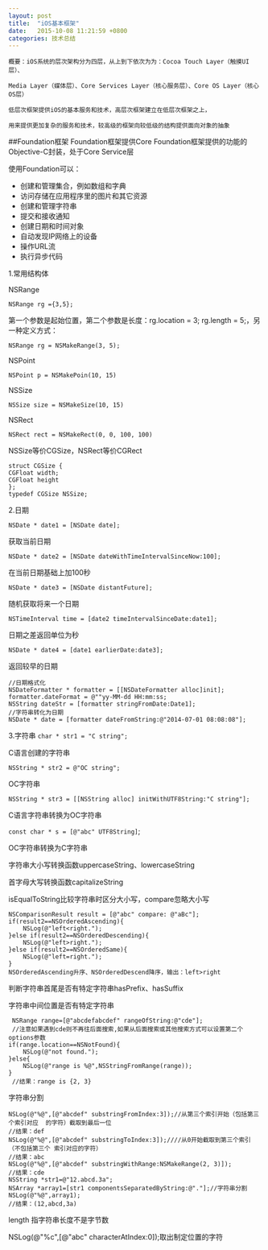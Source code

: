 ```yaml
---
layout: post
title:  "iOS基本框架"
date:   2015-10-08 11:21:59 +0800
categories: 技术总结
---
```

	概要：iOS系统的层次架构分为四层，从上到下依次为为：Cocoa Touch Layer（触摸UI层）、

	Media Layer（媒体层）、Core Services Layer（核心服务层）、Core OS Layer（核心OS层）

	低层次框架提供iOS的基本服务和技术，高层次框架建立在低层次框架之上，

	用来提供更加复杂的服务和技术，较高级的框架向较低级的结构提供面向对象的抽象
	
##Foundation框架
Foundation框架提供Core Foundation框架提供的功能的Objective-C封装，处于Core Service层

使用Foundation可以： 

*	创建和管理集合，例如数组和字典
*	访问存储在应用程序里的图片和其它资源
*	创建和管理字符串
*	提交和接收通知
*	创建日期和时间对象
*	自动发现IP网络上的设备
*	操作URL流
*	执行异步代码
		


1.常用结构体

NSRange

`NSRange rg ={3,5};`

第一个参数是起始位置，第二个参数是长度：rg.location = 3;	rg.length = 5;，另一种定义方式：

`NSRange rg = NSMakeRange(3, 5);`

NSPoint

`NSPoint p = NSMakePoin(10, 15)`

NSSize

`NSSize size = NSMakeSize(10, 15)`

NSRect

`NSRect rect = NSMakeRect(0, 0, 100, 100)`

NSSize等价CGSize，NSRect等价CGRect

	struct CGSize {
	CGFloat width;
	CGFloat height
	};
	typedef CGSize NSSize;
2.日期

`NSDate * date1 = [NSDate date];`

获取当前日期

`NSDate * date2 = [NSDate dateWithTimeIntervalSinceNow:100];`

在当前日期基础上加100秒

`NSDate * date3 = [NSDate distantFuture];`

随机获取将来一个日期

`NSTimeInterval time = [date2 timeIntervalSinceDate:date1];`

日期之差返回单位为秒

`NSDate * date4 = [date1 earlierDate:date3];`

返回较早的日期

	//日期格式化
	NSDateFormatter * formatter = [[NSDateFormatter alloc]init];
	formatter.dateFormat = @""yy-MM-dd HH:mm:ss;
	NSString dateStr = [formatter stringFromDate:Date1];
	//字符串转化为日期
	NSDate * date = [formatter dateFromString:@"2014-07-01 08:08:08"];

3.字符串
`char * str1 = "C string";`	

C语言创建的字符串

`NSString * str2 = @"OC string";`

OC字符串

`NSString * str3 = [[NSString alloc] initWithUTF8String:"C string"];`

C语言字符串转换为OC字符串

`const char * s = [@"abc" UTF8String]`;

OC字符串转换为C字符串


字符串大小写转换函数uppercaseString、lowercaseString

首字母大写转换函数capitalizeString

isEqualToString比较字符串时区分大小写，compare忽略大小写

	NSComparisonResult result = [@"abc" compare: @"aBc"];
	if(result2==NSOrderedAscending){
        NSLog(@"left<right.");
    }else if(result2==NSOrderedDescending){
        NSLog(@"left>right.");
    }else if(result2==NSOrderedSame){
        NSLog(@"left=right.");
    }
    NSOrderedAscending升序、NSOrderedDescend降序，输出：left>right

判断字符串首尾是否有特定字符串hasPrefix、hasSuffix

字符串中间位置是否有特定字符串

	 NSRange range=[@"abcdefabcdef" rangeOfString:@"cde"];
	 //注意如果遇到cde则不再往后面搜索,如果从后面搜索或其他搜索方式可以设置第二个options参数
    if(range.location==NSNotFound){
        NSLog(@"not found.");
    }else{
        NSLog(@"range is %@",NSStringFromRange(range));
    }
     //结果：range is {2, 3}
字符串分割

	NSLog(@"%@",[@"abcdef" substringFromIndex:3]);//从第三个索引开始（包括第三个索引对应	的字符）截取到最后一位
    //结果：def
    NSLog(@"%@",[@"abcdef" substringToIndex:3]);////从0开始截取到第三个索引（不包括第三个	索引对应的字符）
    //结果：abc
    NSLog(@"%@",[@"abcdef" substringWithRange:NSMakeRange(2, 3)]);
    //结果：cde
    NSString *str1=@"12.abcd.3a";
    NSArray *array1=[str1 componentsSeparatedByString:@"."];//字符串分割
    NSLog(@"%@",array1);
    //结果：(12,abcd,3a)
     
   
length 指字符串长度不是字节数

NSLog(@"%c",[@"abc" characterAtIndex:0]);取出制定位置的字符


